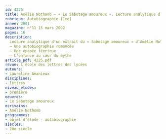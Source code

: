 ```yaml
---
id: 4225
title: Amélie Nothomb – « Le Sabotage amoureux ». Lecture analytique d’un extrait
rubrique: Autobiographie [1re]
annee: 2001
magazine: n°11 15 mars 2002
pages: 16
description: 
  Lecture analytique d’un extrait du « Sabotage amoureux » d’Amélie Nothomb – 
  – Une autobiographie romancée
  – Une épopée féerique
  – L’enfance au cœur du mythe
article_pdf: 4225.pdf
revue: L’école des lettres des lycées
auteurs:
- Laureline Amanieux
disciplines:
- lettres
niveau_etudes:
- première
oeuvres:
- Le Sabotage amoureux
ecrivains:
- Amélie Nothomb
programmes:
- objet d’étude - autobiographie
siecles:
- 20e siècle
---
```

